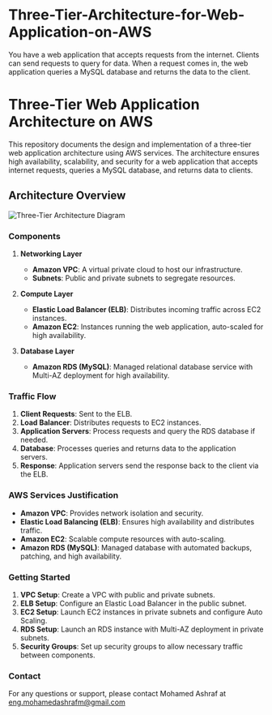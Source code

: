 # Three-Tier-Architecture-for-Web-Application-on-AWS
You have a web application that accepts requests from the internet. Clients can send requests to query for data. When a request comes in, the web application queries a MySQL database and returns the data to the client.


# Three-Tier Web Application Architecture on AWS

This repository documents the design and implementation of a three-tier web application architecture using AWS services. The architecture ensures high availability, scalability, and security for a web application that accepts internet requests, queries a MySQL database, and returns data to clients.

## Architecture Overview

![Three-Tier Architecture Diagram](https://i.imgur.com/T4cEjKr.png)

### Components

1. **Networking Layer**
   - **Amazon VPC**: A virtual private cloud to host our infrastructure.
   - **Subnets**: Public and private subnets to segregate resources.
  
2. **Compute Layer**
   - **Elastic Load Balancer (ELB)**: Distributes incoming traffic across EC2 instances.
   - **Amazon EC2**: Instances running the web application, auto-scaled for high availability.

3. **Database Layer**
   - **Amazon RDS (MySQL)**: Managed relational database service with Multi-AZ deployment for high availability.

### Traffic Flow

1. **Client Requests**: Sent to the ELB.
2. **Load Balancer**: Distributes requests to EC2 instances.
3. **Application Servers**: Process requests and query the RDS database if needed.
4. **Database**: Processes queries and returns data to the application servers.
5. **Response**: Application servers send the response back to the client via the ELB.

### AWS Services Justification

- **Amazon VPC**: Provides network isolation and security.
- **Elastic Load Balancing (ELB)**: Ensures high availability and distributes traffic.
- **Amazon EC2**: Scalable compute resources with auto-scaling.
- **Amazon RDS (MySQL)**: Managed database with automated backups, patching, and high availability.

### Getting Started

1. **VPC Setup**: Create a VPC with public and private subnets.
2. **ELB Setup**: Configure an Elastic Load Balancer in the public subnet.
3. **EC2 Setup**: Launch EC2 instances in private subnets and configure Auto Scaling.
4. **RDS Setup**: Launch an RDS instance with Multi-AZ deployment in private subnets.
5. **Security Groups**: Set up security groups to allow necessary traffic between components.

### Contact

For any questions or support, please contact Mohamed Ashraf at eng.mohamedashrafm@gmail.com

